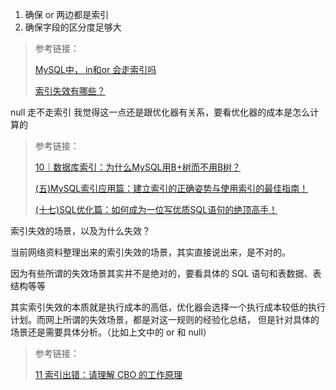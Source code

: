 

1. 确保 or 两边都是索引
2. 确保字段的区分度足够大

> 参考链接：
>
> [MySQL中， in和or 会走索引吗](https://developer.aliyun.com/article/1172777 "MySQL中， in和or 会走索引吗")
> 
> [索引失效有哪些？](https://xiaolincoding.com/mysql/index/index_lose.html "索引失效有哪些？")


null 走不走索引
我觉得这一点还是跟优化器有关系，要看优化器的成本是怎么计算的


> 参考链接：
>
> [10｜数据库索引：为什么MySQL用B+树而不用B树？](https://leeshengis.com/archives/672553 "10｜数据库索引：为什么MySQL用B+树而不用B树？")
>
> [(五)MySQL索引应用篇：建立索引的正确姿势与使用索引的最佳指南！](https://juejin.cn/post/7149074488649318431 "(五)MySQL索引应用篇：建立索引的正确姿势与使用索引的最佳指南！")
> 
> [(十七)SQL优化篇：如何成为一位写优质SQL语句的绝顶高手！](https://juejin.cn/post/7164652941159170078 "(十七)SQL优化篇：如何成为一位写优质SQL语句的绝顶高手！")


索引失效的场景，以及为什么失效？

当前网络资料整理出来的索引失效的场景，其实直接说出来，是不对的。

因为有些所谓的失效场景其实并不是绝对的，要看具体的 SQL 语句和表数据、表结构等等

其实索引失效的本质就是执行成本的高低，优化器会选择一个执行成本较低的执行计划。而网上所谓的失效场景，都是对这一规则的经验化总结，
但是针对具体的场景还是需要具体分析。（比如上文中的 or 和 null）

> 参考链接：
> 
> [11 索引出错：请理解 CBO 的工作原理](https://learn.lianglianglee.com/%E4%B8%93%E6%A0%8F/MySQL%E5%AE%9E%E6%88%98%E5%AE%9D%E5%85%B8/11%20%20%E7%B4%A2%E5%BC%95%E5%87%BA%E9%94%99%EF%BC%9A%E8%AF%B7%E7%90%86%E8%A7%A3%20CBO%20%E7%9A%84%E5%B7%A5%E4%BD%9C%E5%8E%9F%E7%90%86.md "11 索引出错：请理解 CBO 的工作原理")
